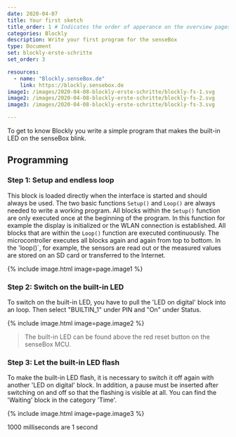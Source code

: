```yaml
---
date: 2020-04-07
title: Your first sketch
title_order: 1 # Indicates the order of apperance on the overview pages
categories: Blockly
description: Write your first program for the senseBox
type: Document
set: blockly-erste-schritte
set_order: 3

resources:
  - name: "Blockly.senseBox.de"
    link: https://blockly.sensebox.de
image1: /images/2020-04-08-blockly-erste-schritte/blockly-fs-1.svg
image2: /images/2020-04-08-blockly-erste-schritte/blockly-fs-2.svg
image3: /images/2020-04-08-blockly-erste-schritte/blockly-fs-3.svg

---
```

To get to know Blockly you write a simple program that makes the built-in LED on the senseBox blink.

## Programming

### Step 1: Setup and endless loop

This block is loaded directly when the interface is started and should always be used. The two basic functions `Setup()` and `Loop()` are always needed to write a working program.
All blocks within the `Setup()` function are only executed once at the beginning of the program. In this function for example the display is initialized or the WLAN connection is established. All blocks that are within the `Loop()` function are executed continuously. The microcontroller executes all blocks again and again from top to bottom. In the 'loop()`, for example, the sensors are read out or the measured values are stored on an SD card or transferred to the Internet.

{% include image.html image=page.image1 %}

### Step 2: Switch on the built-in LED

To switch on the built-in LED, you have to pull the 'LED on digital' block into an loop. Then select "BUILTIN_1" under PIN and "On" under Status.

{% include image.html image=page.image2 %}

>The built-in LED can be found above the red reset button on the senseBox MCU.


### Step 3: Let the built-in LED flash

To make the built-in LED flash, it is necessary to switch it off again with another 'LED on digital' block. In addition, a pause must be inserted after switching on and off so that the flashing is visible at all. You can find the 'Waiting' block in the category 'Time'.

{% include image.html image=page.image3 %}

<div class="panel panel-info">
  <div class="panel-heading">
1000 milliseconds are 1 second
  </div>
  <div class="panel-body">
  </div>
</div>